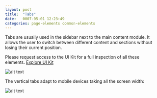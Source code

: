 ```yaml
---
layout: post
title:  "Tabs"
date:   0007-05-01 12:23:49
categories: page-elements common-elements
---
```


Tabs are usually used in the sidebar next to the main content module. It allows the user to switch between
different content and sections without losing their current position.

<div class="advice">
  <p class="advice_content">Please request access to the UI Kit for a full inspection of all these elements.  <a class="btn btn--download" href="https://invis.io/82QPKXD964H">Explore UI Kit</a></p>
</div>

![alt text][tabs]


The vertical tabs adapt to mobile devices taking all the screen width:

![alt text][tabs-mobile]



[tabs]: /gfw-style-guides/images/posts/common-elements/tabs/05-01-tabs.png "tabs"
[tabs-mobile]: /gfw-style-guides/images/posts/common-elements/tabs/05-02-tabs-mobile.png "tabs mobile"
[tabs-horizontal]: /gfw-style-guides/images/posts/common-elements/tabs/05-03-tabs-horizontal.png "tabs horizontal"
